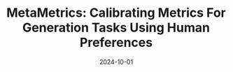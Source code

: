 ---
title: "MetaMetrics: Calibrating Metrics For Generation Tasks Using Human Preferences"
collection: publications
category: conferences
date: 2024-10-01
authors: Genta Indra Winata*, David Anugraha*, Lucky Susanto*, Garry Kuwanto*, and Derry Tanti Wijaya
venue: arXiv preprint arXiv:2410.02381 (to appear in ICLR 2025)
paperurl: 'https://arxiv.org/pdf/2410.02381'
codeurl: 'https://github.com/meta-metrics/metametrics'
citation: # 'Your Name, You. (2024). &quot;Paper Title Number 3.&quot; <i>GitHub Journal of Bugs</i>. 1(3).'
---